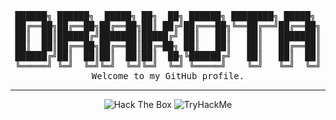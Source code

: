 <pre style="text-align:center;">
██████╗ ██████╗  █████╗ ██╗  ██╗ ██████╗ ████████╗ █████╗ 
██╔══██╗██╔══██╗██╔══██╗██║ ██╔╝██╔═══██╗╚══██╔══╝██╔══██╗
██║  ██║██████╔╝███████║█████╔╝ ██║   ██║   ██║   ███████║
██║  ██║██╔══██╗██╔══██║██╔═██╗ ██║   ██║   ██║   ██╔══██║
██████╔╝██║  ██║██║  ██║██║  ██╗╚██████╔╝   ██║   ██║  ██║
╚═════╝ ╚═╝  ╚═╝╚═╝  ╚═╝╚═╝  ╚═╝ ╚═════╝    ╚═╝   ╚═╝  ╚═╝
Welcome to my GitHub profile.
</pre>
<hr/>
<p align="center" style="height: 50px;">
    <img src="https://www.hackthebox.eu/badge/image/227448" alt="Hack The Box">
    <img src="https://tryhackme-badges.s3.amazonaws.com/Drakota.png" alt="TryHackMe">
</p>
